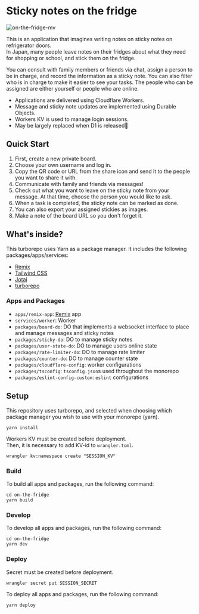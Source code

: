 # Sticky notes on the fridge

![on-the-fridge-mv](https://user-images.githubusercontent.com/71954454/172291415-a2ccc024-ef79-4192-9467-94a69c40bb9c.png)

This is an application that imagines writing notes on sticky notes on refrigerator doors.  
In Japan, many people leave notes on their fridges about what they need for shopping or school, and stick them on the fridge.

You can consult with family members or friends via chat, assign a person to be in charge, and record the information as a sticky note. You can also filter who is in charge to make it easier to see your tasks. The people who can be assigned are either yourself or people who are online.

- Applications are delivered using Cloudflare Workers.
- Message and sticky note updates are implemented using Durable Objects.
- Workers KV is used to manage login sessions.
- May be largely replaced when D1 is released🤔

## Quick Start

1. First, create a new private board.
2. Choose your own username and log in.
3. Copy the QR code or URL from the share icon and send it to the people you want to share it with.
4. Communicate with family and friends via messages!
5. Check out what you want to leave on the sticky note from your message. At that time, choose the person you would like to ask.
6. When a task is completed, the sticky note can be marked as done.
7. You can also export your assigned stickies as images.
8. Make a note of the board URL so you don't forget it.

## What's inside?

This turborepo uses Yarn as a package manager. It includes the following packages/apps/services:

- [Remix](https://remix.run)
- [Tailwind CSS](https://tailwindcss.com)
- [Jotai](https://jotai.org/)
- [turborepo](https://turborepo.org/)

### Apps and Packages

- `apps/remix-app`: [Remix](https://remix.run) app
- `services/worker`: Worker
- `packages/board-do`: DO that implements a websocket interface to place and manage messages and sticky notes
- `packages/sticky-do`: DO to manage sticky notes
- `packages/user-state-do`: DO to manage users online state
- `packages/rate-limiter-do`: DO to manage rate limiter
- `packages/counter-do`: DO to manage counter state
- `packages/cloudflare-config`: worker configurations
- `packages/tsconfig`: `tsconfig.json`s used throughout the monorepo
- `packages/eslint-config-custom`: `eslint` configurations

## Setup

This repository uses turborepo, and selected when choosing which package manager you wish to use with your monorepo (yarn).

```
yarn install
```

Workers KV must be created before deployment.  
Then, it is necessary to add KV-id to `wrangler.toml`.

```
wrangler kv:namespace create "SESSION_KV"
```

### Build

To build all apps and packages, run the following command:

```
cd on-the-fridge
yarn build
```

### Develop

To develop all apps and packages, run the following command:

```
cd on-the-fridge
yarn dev
```

### Deploy

Secret must be created before deployment.  

```
wrangler secret put SESSION_SECRET
```

To deploy all apps and packages, run the following command:

```
yarn deploy
```
